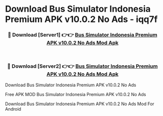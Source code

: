 # Download Bus Simulator Indonesia Premium APK v10.0.2 No Ads - iqq7f



<div align="center">
<h3>🔴 Download [Server1] 👉👉 <a href="https://momento.my/?title=Bus_Simulator_Indonesia_Premium_APK_v10.0.2_No_Ads">Bus Simulator Indonesia Premium APK v10.0.2 No Ads Mod Apk</a></h3><br>

<h3>🔴 Download [Server2] 👉👉 <a href="https://momento.my/?title=Bus_Simulator_Indonesia_Premium_APK_v10.0.2_No_Ads">Bus Simulator Indonesia Premium APK v10.0.2 No Ads Mod Apk</a></h3>
</div>



Download Bus Simulator Indonesia Premium APK v10.0.2 No Ads 

Free APK MOD Bus Simulator Indonesia Premium APK v10.0.2 No Ads 

Download Bus Simulator Indonesia Premium APK v10.0.2 No Ads Mod For Android
